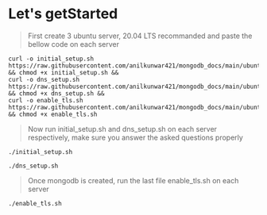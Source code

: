 # Let's getStarted
> First create 3 ubuntu server, 20.04 LTS recommanded and paste the bellow code on each server
```
curl -o initial_setup.sh https://raw.githubusercontent.com/anilkunwar421/mongodb_docs/main/ubuntu/initial_setup.sh && chmod +x initial_setup.sh &&
curl -o dns_setup.sh https://raw.githubusercontent.com/anilkunwar421/mongodb_docs/main/ubuntu/dns_setup.sh && chmod +x dns_setup.sh &&
curl -o enable_tls.sh https://raw.githubusercontent.com/anilkunwar421/mongodb_docs/main/ubuntu/enable_tls.sh && chmod +x enable_tls.sh
```
> Now run initial_setup.sh and dns_setup.sh on each server respectively, make sure you answer the asked questions properly
```
./initial_setup.sh
```
```
./dns_setup.sh
```
> Once mongodb is created, run the last file enable_tls.sh on each server
```
./enable_tls.sh
```
